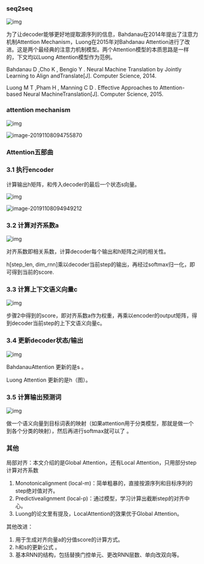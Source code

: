 ### seq2seq

![img](images/640-1573177460971.webp)

 为了让decoder能够更好地提取源序列的信息，Bahdanau在2014年提出了注意力机制Attention Mechanism，Luong在2015年对Bahdanau Attention进行了改进。这是两个最经典的注意力机制模型。两个Attention模型的本质思路是一样的，下文均以Luong Attention模型作为范例。 

 Bahdanau D ,Cho K , Bengio Y . Neural Machine Translation by Jointly Learning to Align andTranslate[J]. Computer Science, 2014. 

 Luong M T ,Pham H , Manning C D . Effective Approaches to Attention-based Neural MachineTranslation[J]. Computer Science, 2015. 



### attention mechanism

![img](images/640-1573177584130.webp)

![image-20191108094755870](images/image-20191108094755870.png)



### Attention五部曲

### 3.1 执行encoder

计算输出h矩阵，和传入decoder的最后一个状态s向量。

![img](images/640-1573177713134.webp)

![image-20191108094949212](images/image-20191108094949212.png)



### 3.2 计算对齐系数a

![img](images/640-1573177853612.webp)

对齐系数即相关系数，计算decoder每个输出和h矩阵之间的相关性。

h[step_len, dim_rnn]乘以decoder当前step的输出，再经过softmax归一化，即可得到当前的score.



### 3.3 计算上下文语义向量c

![img](images/640-1573178270293.webp)

步骤2中得到的score，即对齐系数a作为权重，再乘以encoder的output矩阵，得到decoder当前step的上下文语义向量c。



### 3.4 更新decoder状态/输出

![img](images/640-1573178510529.webp)

 BahdanauAttention 更新的是s 。

 Luong Attention 更新的是h（图）。



### 3.5 计算输出预测词

![img](images/640-1573178717965.webp)

 做一个语义向量到目标词表的映射（如果attention用于分类模型，那就是做一个到各个分类的映射），然后再进行softmax就可以了 。



### 其他

局部对齐：本文介绍的是Global Attention，还有Local Attention，只用部分step计算对齐系数

1.  Monotonicalignment (local-m)：简单粗暴的，直接按源序列和目标序列的step绝对值对齐。 
2.  Predictivealignment (local-p)：通过模型，学习计算出截断step的对齐中心。 
3.  Luong的论文里有提及，LocalAttention的效果优于Global Attention。 



其他改进：

1.  用于生成对齐向量a的分值score的计算方式。 
2.  h和s的更新公式 。
3.  基本RNN的结构，包括替换门控单元、更改RNN层数、单向改双向等。 